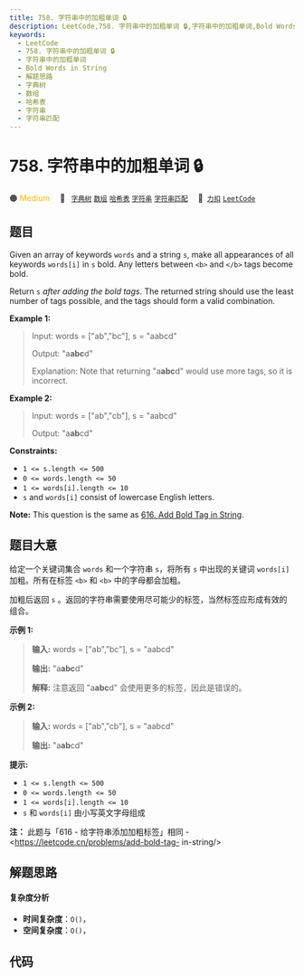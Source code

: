 ```yaml
---
title: 758. 字符串中的加粗单词 🔒
description: LeetCode,758. 字符串中的加粗单词 🔒,字符串中的加粗单词,Bold Words in String,解题思路,字典树,数组,哈希表,字符串,字符串匹配
keywords:
  - LeetCode
  - 758. 字符串中的加粗单词 🔒
  - 字符串中的加粗单词
  - Bold Words in String
  - 解题思路
  - 字典树
  - 数组
  - 哈希表
  - 字符串
  - 字符串匹配
---
```


# 758. 字符串中的加粗单词 🔒

🟠 <font color=#ffb800>Medium</font>&emsp; 🔖&ensp; [`字典树`](/tag/trie.md) [`数组`](/tag/array.md) [`哈希表`](/tag/hash-table.md) [`字符串`](/tag/string.md) [`字符串匹配`](/tag/string-matching.md)&emsp; 🔗&ensp;[`力扣`](https://leetcode.cn/problems/bold-words-in-string) [`LeetCode`](https://leetcode.com/problems/bold-words-in-string)

## 题目

Given an array of keywords `words` and a string `s`, make all appearances of
all keywords `words[i]` in `s` bold. Any letters between `<b>` and `</b>` tags
become bold.

Return `s` _after adding the bold tags_. The returned string should use the
least number of tags possible, and the tags should form a valid combination.



**Example 1:**

> Input: words = ["ab","bc"], s = "aabcd"
> 
> Output: "a<b>abc</b>d"
> 
> Explanation: Note that returning "a<b>a<b>b</b>c</b>d" would use more tags, so it is incorrect.

**Example 2:**

> Input: words = ["ab","cb"], s = "aabcd"
> 
> Output: "a<b>ab</b>cd"

**Constraints:**

  * `1 <= s.length <= 500`
  * `0 <= words.length <= 50`
  * `1 <= words[i].length <= 10`
  * `s` and `words[i]` consist of lowercase English letters.



**Note:** This question is the same as [616\. Add Bold Tag in
String](https://leetcode.com/problems/add-bold-tag-in-string/description/).


## 题目大意

给定一个关键词集合 `words` 和一个字符串 `s`，将所有 `s` 中出现的关键词 `words[i]` 加粗。所有在标签 `<b>` 和 `<b>`
中的字母都会加粗。

加粗后返回 `s` 。返回的字符串需要使用尽可能少的标签，当然标签应形成有效的组合。



**示例 1:**

> 
> 
> 
> 
> 
> **输入:** words = ["ab","bc"], s = "aabcd"
> 
> **输出:** "a<b>abc</b>d"
> 
> **解释:** 注意返回 "a<b>a<b>b</b>c</b>d" 会使用更多的标签，因此是错误的。
> 
> 

**示例 2:**

> 
> 
> 
> 
> 
> **输入:** words = ["ab","cb"], s = "aabcd"
> 
> **输出:** "a<b>ab</b>cd"
> 
> 



**提示:**

  * `1 <= s.length <= 500`
  * `0 <= words.length <= 50`
  * `1 <= words[i].length <= 10`
  * `s` 和 `words[i]` 由小写英文字母组成



**注：** 此题与「616 - 给字符串添加加粗标签」相同 - <https://leetcode.cn/problems/add-bold-tag-
in-string/>


## 解题思路

#### 复杂度分析

- **时间复杂度**：`O()`，
- **空间复杂度**：`O()`，

## 代码

```javascript

```